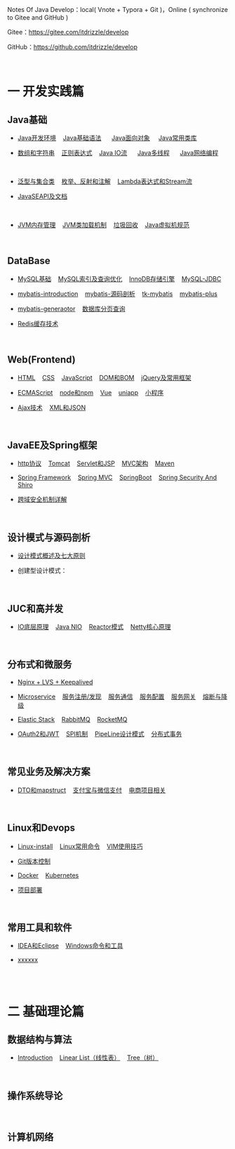 Notes Of Java Develop：local( Vnote + Typora + Git )，Online ( synchronize to Gitee and GitHub )

Gitee：https://gitee.com/itdrizzle/develop

GitHub：https://github.com/itdrizzle/develop

<br>

# 一 开发实践篇

## Java基础

* [Java开发环境](JavaSE/detail/history.md) &nbsp;&nbsp; [Java基础语法](JavaSE/base.md)  &nbsp;&nbsp; &nbsp;  [Java面向对象](JavaSE/oop.md)&nbsp;&nbsp; &nbsp; [Java常用类库](JavaSE/classlib.md) &nbsp;&nbsp; 

* [数组和字符串](JavaSE/array.md) &nbsp;&nbsp;   [正则表达式](JavaSE/regex.md) &nbsp;&nbsp; [Java IO流](JavaSE/javaIO.md) &nbsp;&nbsp; &nbsp;  [Java多线程](JavaSE/thread.md) &nbsp;&nbsp; &nbsp; [Java网络编程](JavaSE/network.md) &nbsp;&nbsp;

<br>

* [泛型与集合类](JavaSE/collection.md) &nbsp;&nbsp;  [枚举、反射和注解](JavaSE/senior.md) &nbsp;&nbsp;  [Lambda表达式和Stream流](JavaSE/lambda.md) &nbsp;&nbsp;  

*  [JavaSEAPI及文档](https://www.oracle.com/cn/java/technologies/java-se-api-doc.html)&nbsp;&nbsp; 

<br>

* [JVM内存管理](Jvm/Jvm内存管理.md)  &nbsp;&nbsp;  [JVM类加载机制](Jvm/Jvm类加载.md)  &nbsp;&nbsp;   [垃圾回收](Jvm/gc.md)  &nbsp;&nbsp;   [Java虚拟机规范](Jvm/Specification.md)  &nbsp;&nbsp;  



<br/>

## DataBase

*  [MySQL基础](Database/mysql-1.md) &nbsp;&nbsp;   [MySQL索引及查询优化](Database/mysql-2.md) &nbsp;&nbsp; [InnoDB存储引擎](Database/innodb.md) &nbsp;&nbsp;   [MySQL-JDBC](Database/jdbc.md) &nbsp;&nbsp;  

*   [mybatis-introduction](Database/mybatis.md) &nbsp;&nbsp;    [mybatis-源码剖析](Database/mybatis源码.md) &nbsp;&nbsp;   [tk-mybatis](Database/tk-mybatis.md) &nbsp;&nbsp;   [mybatis-plus](Database/mybatis-plus.md) &nbsp;&nbsp;    

* [mybatis-generaotor](Database/generator.md) &nbsp;&nbsp;    [数据库分页查询](Database/page.md) &nbsp;&nbsp;    

* [Redis缓存技术](Database/Redis.md) 



<br/>

## Web(Frontend)

* [HTML](Web/HTML.md) &nbsp;&nbsp;   [CSS](Web/CSS.md) &nbsp;&nbsp;  [JavaScript](Web/JavaScript.md) &nbsp;&nbsp;   [DOM和BOM](Web/WebAPI.md) &nbsp;&nbsp;   [jQuery及常用框架](Web/frame.md) &nbsp;&nbsp;   

* [ECMAScript](Web/ES6.md) &nbsp;&nbsp;   [node和npm](Web/nodejs.md) &nbsp;&nbsp;     [Vue](Web/Vue.md) &nbsp;&nbsp;   [uniapp](Web/uniapp.md) &nbsp;&nbsp;   [小程序](Web/小程序.md) &nbsp;&nbsp;   

* [Ajax技术](Web/ajax.md) &nbsp;&nbsp;  [XML和JSON](Web/json.md) &nbsp;&nbsp; 

<br/>


## JavaEE及Spring框架

*  [http协议](Javaee/http.md) &nbsp;&nbsp;  [Tomcat](Javaee/tomcat.md) &nbsp;&nbsp;   [Servlet和JSP](Javaee/Servlet.md) &nbsp;&nbsp;  [MVC架构](Javaee/mvc.md) &nbsp;&nbsp;   [Maven](Tools/maven.md) &nbsp;&nbsp; 

* [Spring Framework](Frame/spring.md) &nbsp;&nbsp;  [Spring MVC](Frame/springmvc.md) &nbsp;&nbsp;   [SpringBoot](Frame/springboot.md) &nbsp;&nbsp;  [Spring Security And Shiro](Frame/security.md) &nbsp;&nbsp;  

* [跨域安全机制详解](Frame/crossDomain.md) &nbsp;&nbsp; 


<br>

## 设计模式与源码剖析

* [设计模式概述及七大原则](DesignPatterns/theory.md) 


* 创建型设计模式：
    


<br/>

## JUC和高并发

* [IO底层原理]()  &nbsp;&nbsp;  [Java NIO]()  &nbsp;&nbsp; [Reactor模式]()  &nbsp;&nbsp;  [Netty核心原理]()  &nbsp;&nbsp; 


<br>


## 分布式和微服务

* [Nginx + LVS + Keepalived](microservice/nginx.md) &nbsp;&nbsp; 

* [Microservice](microservice/microservice.md) &nbsp;&nbsp; [服务注册/发现](microservice/discovery.md) &nbsp;&nbsp; [服务通信](microservice/communication.md) &nbsp;&nbsp; [服务配置](microservice/config.md) &nbsp;&nbsp; [服务网关](microservice/gateway.md) &nbsp;&nbsp; [熔断与降级](microservice/broker.md) &nbsp;&nbsp; 


* [Elastic Stack](microservice/elastic.md) &nbsp;&nbsp;   [RabbitMQ](microservice/RabbitMQ.md) &nbsp;&nbsp;  [RocketMQ](microservice/RocketMQ.md) &nbsp;&nbsp; 

* [OAuth2和JWT](microservice/jwt.md) &nbsp;&nbsp;     [SPI机制](microservice/SPI.md) &nbsp;&nbsp;   [PipeLine设计模式](microservice/Pipeline.md) &nbsp;&nbsp;   [分布式事务](microservice/transaction.md) &nbsp;&nbsp; 

<br>

## 常见业务及解决方案

* [DTO和mapstruct](Service/mapstruct.md)  &nbsp;&nbsp;  [支付宝与微信支付](Service/pay.md)  &nbsp;&nbsp;  [电商项目相关](Service/mall.md)  &nbsp;&nbsp;  

<br>

## Linux和Devops

* [Linux-install](Tools/Linux-install.md) &nbsp;&nbsp;  [Linux常用命令](Tools/Linux.md) &nbsp;&nbsp;  [VIM使用技巧](Tools/vim.md) &nbsp;&nbsp;  

* [Git版本控制](Tools/Git.md) &nbsp;&nbsp;  

* [Docker](Cloud/Docker.md) &nbsp;&nbsp; [Kubernetes](Cloud/kubernetes.md) &nbsp;&nbsp;

*  [项目部署](Cloud/deployment.md) &nbsp;&nbsp;


<br/>


## 常用工具和软件

* [IDEA和Eclipse](Tools/idea.md)    &nbsp;&nbsp;   [Windows命令和工具](Tools/windows.md)    &nbsp;&nbsp;  

* [xxxxxx](software/xxx.md)  &nbsp;&nbsp; 

<br/> <br/>

# 二 基础理论篇


## 数据结构与算法

* [Introduction](DataStructure/introduction.md) &nbsp;&nbsp; [Linear List（线性表）](DataStructure/LinearList.md)  &nbsp;&nbsp; [Tree（树）](DataStructure/tree.md) 

 




<br/>


## 操作系统导论



<br/>


## 计算机网络